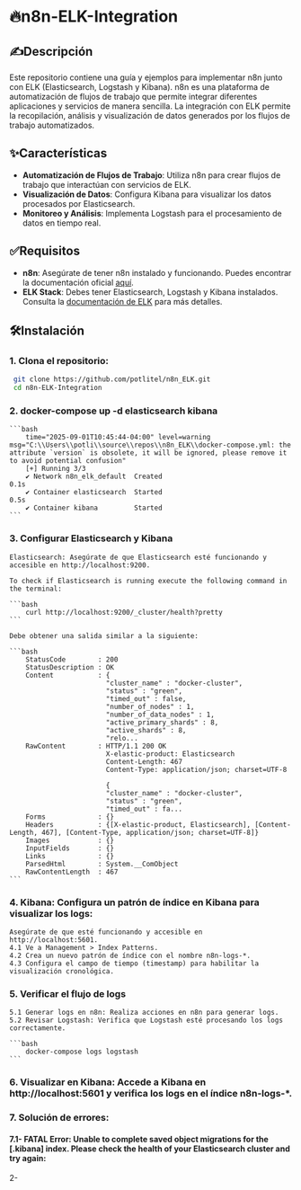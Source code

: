  # 🔥n8n-ELK-Integration

## ✍️Descripción

Este repositorio contiene una guía y ejemplos para implementar n8n junto con ELK (Elasticsearch, Logstash y Kibana). n8n es una plataforma de automatización de flujos de trabajo que permite integrar diferentes aplicaciones y servicios de manera sencilla. La integración con ELK permite la recopilación, análisis y visualización de datos generados por los flujos de trabajo automatizados.

## ✨Características

- **Automatización de Flujos de Trabajo**: Utiliza n8n para crear flujos de trabajo que interactúan con servicios de ELK.
- **Visualización de Datos**: Configura Kibana para visualizar los datos procesados por Elasticsearch.
- **Monitoreo y Análisis**: Implementa Logstash para el procesamiento de datos en tiempo real.

## ✅Requisitos

- **n8n**: Asegúrate de tener n8n instalado y funcionando. Puedes encontrar la documentación oficial [aquí](https://docs.n8n.io).
- **ELK Stack**: Debes tener Elasticsearch, Logstash y Kibana instalados. Consulta la [documentación de ELK](https://www.elastic.co/guide/en/elastic-stack/current/index.html) para más detalles.

## 🛠️Instalación

### 1. **Clona el repositorio**:
   ```bash
    git clone https://github.com/potlitel/n8n_ELK.git
    cd n8n-ELK-Integration
   ```
 
### 2. docker-compose up -d elasticsearch kibana 

    ```bash
        time="2025-09-01T10:45:44-04:00" level=warning msg="C:\\Users\\potli\\source\\repos\\n8n_ELK\\docker-compose.yml: the attribute `version` is obsolete, it will be ignored, please remove it to avoid potential confusion"
        [+] Running 3/3
        ✔ Network n8n_elk_default  Created                                          0.1s
        ✔ Container elasticsearch  Started                                           0.5s
        ✔ Container kibana         Started    
    ```

### 3. Configurar Elasticsearch y Kibana

    Elasticsearch: Asegúrate de que Elasticsearch esté funcionando y accesible en http://localhost:9200.

    To check if Elasticsearch is running execute the following command in the terminal:

    ```bash
        curl http://localhost:9200/_cluster/health?pretty
    ```

    Debe obtener una salida similar a la siguiente:

    ```bash
        StatusCode        : 200
        StatusDescription : OK
        Content           : {
                            "cluster_name" : "docker-cluster",
                            "status" : "green",
                            "timed_out" : false,
                            "number_of_nodes" : 1,
                            "number_of_data_nodes" : 1,
                            "active_primary_shards" : 8,
                            "active_shards" : 8,
                            "relo...
        RawContent        : HTTP/1.1 200 OK
                            X-elastic-product: Elasticsearch
                            Content-Length: 467
                            Content-Type: application/json; charset=UTF-8

                            {
                            "cluster_name" : "docker-cluster",
                            "status" : "green",
                            "timed_out" : fa...
        Forms             : {}
        Headers           : {[X-elastic-product, Elasticsearch], [Content-Length, 467], [Content-Type, application/json; charset=UTF-8]}
        Images            : {}
        InputFields       : {}
        Links             : {}
        ParsedHtml        : System.__ComObject
        RawContentLength  : 467
    ```

### 4. Kibana: Configura un patrón de índice en Kibana para visualizar los logs:

    Asegúrate de que esté funcionando y accesible en http://localhost:5601.
    4.1 Ve a Management > Index Patterns.
    4.2 Crea un nuevo patrón de índice con el nombre n8n-logs-*.
    4.3 Configura el campo de tiempo (timestamp) para habilitar la visualización cronológica.

### 5.  Verificar el flujo de logs

    5.1 Generar logs en n8n: Realiza acciones en n8n para generar logs.
    5.2 Revisar Logstash: Verifica que Logstash esté procesando los logs correctamente.

    ```bash
        docker-compose logs logstash
    ```

### 6. Visualizar en Kibana: Accede a Kibana en http://localhost:5601 y verifica los logs en el índice n8n-logs-*.


### 7. Solución de errores:

#### 7.1- FATAL Error: Unable to complete saved object migrations for the [.kibana] index. Please check the health of your Elasticsearch cluster and try again:

2-